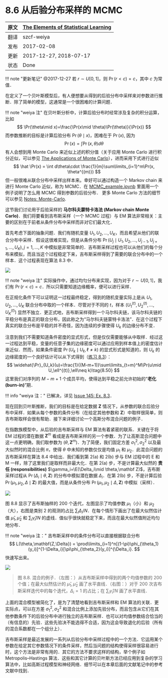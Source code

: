 # 8.6 从后验分布采样的 MCMC

| 原文   | [The Elements of Statistical Learning](https://esl.hohoweiya.xyz/book/The%20Elements%20of%20Statistical%20Learning.pdf#page=298) |
| ---- | ---------------------------------------- |
| 翻译   | szcf-weiya                               |
| 发布 | 2017-02-08 |
|更新|2017-12-27, 2018-07-17|
|状态|Done|

!!! note "更新笔记"
    @2017-12-27 若 $r\sim U[0,1]$，则 $\Pr(r < c)=c$，其中 $c$ 为常值．

在定义了一个贝叶斯模型后，有人便想要从得到的后验分布中采样来对参数进行推断．除了简单的模型，这通常是一个很困难的计算问题．

!!! note "weiya 注"
    在贝叶斯分析中，计算后验分布时经常涉及复杂的积分运算，比如
    $$
    \Pr(\theta\mid x)=\frac{\Pr(x\mid \theta)\Pr(\theta)}{\Pr(x)}
    $$
    而参数推断的目标是计算后验分布 $\Pr(\theta\mid x)$，困难在于 $\Pr(x)$, 因为
    $$
    \Pr(x) = \int \Pr(x, \theta)d\theta
    $$
    有人会想到用 Monte Carlo 来近似上述的积分值（关于应用 Monte Carlo 进行积分近似，可以参见 [The Applications of Monte Carlo](https://stats.hohoweiya.xyz//montecarlo/2017/09/07/The-Need-of-Monte-Carlo/)），进而采用下式进行近似
    $$
    \hat \Pr(x) = \int d\theta\cdot \frac{1}{m}\sum\limits_{i=1}^m\Pr(x, \theta^{(m)})
    $$
    但一般很难从联合分布中采样出样本来。幸好可以通过构造一个 Markov chain 来进行 Monte Carlo 近似，称为 MCMC．在 [MCMC_example.ipynb](http://nbviewer.jupyter.org/github/szcf-weiya/MonteCarlo/blob/master/MCMC/MCMC_example.ipynb) 里面用一个例子说明了怎么用 MCMC 得到参数的后验分布．
    更多 Monte Carlo 方法的细节可以参见 [Notes: Monte-Carlo](https://mc.hohoweiya.xyz/).


这节我们讨论用于后验采样的 **马尔科夫蒙特卡洛法 (Markov chain Monte Carlo)**．我们将要看到吉布斯采样（一个 MCMC 过程）与 EM 算法非常相关：主要的区别在于前者从条件分布中采样而非对它们最大化．

首先考虑下面的抽象问题．我们有随机变量 $U_1,U_2,\ldots,U_K$，而且希望从他们的联合分布中采样．假设这很难实现，但是从条件分布 $\Pr(U_j\mid U_1,U_2,\ldots,U_{j-1},U_{j+1},\ldots,U_K),j=1,\ldots,K$ 中模拟是非常简单的．吉布斯采样过程也可以从他们的每个分布来模拟，而且当这个过程稳定下来，吉布斯采样得到了需要的联合分布中的一个样本．这个过程表现在算法 8.3 中．

![](../img/08/alg8.3.png)

!!! note "weiya 注"
    实际操作中，通过均匀分布来实现，因为对于 $r\sim U[0,1]$，我们有 $\Pr(r < c)=c$．所以只需要知道边缘概率，便可以进行采样．

在正规化条件下可以证明这一过程最终稳定，得到的随机变量实际上是从 $U_1,U_2,\ldots,U_K$ 联合分布中取的一个样本．尽管对于不同的 $t$，样本 $(U_1^{(t)},U_2^{(t)},\ldots,U_K^{(t)})$ 显然不独立．更正式地，吉布斯采样得到一个马尔科夫链，该马尔科夫链的平稳分布是真正的联合分布，因此称之为“马尔科夫链蒙特卡洛法”．在这个过程下真实的联合分布是平稳的并不奇怪，因为连续的步骤使得 $U_k$ 的边缘分布不变．

注意到我们不需要知道条件密度的显式形式，但是仅仅需要能够从中取样．经过这一过程达到平稳，变量的任意子集的边缘密度可以通过应用到样本值上的密度估计来近似．然而，如果条件密度 $\Pr(U_k\mid U_\ell,\ell\neq k)$ 的显式形式是知道的，则 $U_k$ 的边缘密度的一个良好估计可以从下式得到（[练习 8.3](https://github.com/szcf-weiya/ESL-CN/issues/145)）：
$$
\widehat{\Pr}_{U_k}(u)=\frac{1}{(M-m+1)}\sum\limits_{t=m}^M\Pr(u\mid U_\ell^{(t)},\ell\neq k)\tag{8.50}
$$
这里我们对序列的 $M-m+1$ 个成员平均，使得达到平稳之前允许初始的“**老化 (burn-in)**”期．

!!! info "weiya 注："
    已解决，详见 [Issue 145: Ex. 8.3](https://github.com/szcf-weiya/ESL-CN/issues/145)．

现在回到贝叶斯推断，我们的目标是在给定数据 $\mathbf Z$ 情况下，从参数的联合后验分布中采样．如果从每个参数的条件分布（在给定其他参数和 $\mathbf Z$）中取样很简单，则吉布斯取样会很有帮助．接下来详细讨论一个高斯分布混合问题的例子．

在指数族模型中，从后验的吉布斯采样与 EM 算法有着紧密的联系．关键在于将 EM 过程的潜在数据 $\mathbf Z^m$ 看成是吉布斯采样的另一个参数．为了让高斯混合问题中这一点更明确，我们取参数为 $(\theta,\mathbf Z^m)$．为了简便，我们固定方差 $\sigma_1^2,\sigma^2_2$ 以及最大似然时的混合比例 $\pi$，使得 $\theta$ 中未知的参数仅仅是均值 $\mu_1$ 和 $\mu_2$．此混合问题的吉布斯采样在算法 8.4 中给出．我们看到第 2(a) 和 2(b) 步与 EM 过程中的 E 和 M 一样，除了这里我们是取样而非最大化．在第 2(a) 步，不是计算最大似然的 **责任 (responsibilities)** $\gamma_i=\E(\Delta_i\mid \theta,\mathbf Z)$，吉布斯采样过程从 $\Pr(\Delta_i\mid \theta,\mathbf Z)$ 的分布中模拟潜在数据 $\Delta_i$．在第 2(b) 步，不是计算后验  $\Pr(\mu_1,\mu_2,\Delta\mid \mathbf Z)$ 的最大值，而是从条件分布 $\Pr(\mu_1,\mu_2\mid \Delta,\mathbf Z)$ 中模拟（采样）．

![](../img/08/alg8.4.png)

图 8.8 显示了吉布斯抽样的 200 个迭代，左图显示了均值参数 $\mu_1$（小）和 $\mu_2$（大），右图是类别 2 的观测的占比 $\sum_i\Delta_i/N$．在每个情形下画出了在最大似然估计值 $\hat\mu_1,\hat\mu_2$ 和 $\sum_i\hat\gamma_i/N$ 的虚线．值似乎很快就稳定下来，而且在最大似然值附近均匀地分布．

!!! note "weiya 注："
    吉布斯采样中的条件分布可以直接根据联合分布
    $$
	L(\theta,\mathbf{Z,\Delta}) = \prod\limits_{i=1}^n[(1-\pi)\phi_{\theta_1}(y_i)]^{1-\Delta_i}[\pi\phi_{\theta_2}(y_i)]^{\Delta_i}.
	$$
    快速写出来。

![](../img/08/fig8.8.png)

> 图 8.8. 混合的例子．（左图：）从吉布斯采样中得到的两个均值参数的 200 个值；在最大似然估计的 $\hat\mu_1,\hat\mu_2$ 画了水平直线．（右图：）对于 200 次吉布斯采样迭代中的每个迭代，$\Delta_i=1$ 的占比；在 $\sum_i\hat\gamma_i/N$ 画了水平直线．

上面的混合模型被简化了，是为了清楚地看到吉布斯采样和 EM 算法的关联．更实际点，可以在方差 $\sigma^2_1,\sigma^2_2$ 和混合比例上添加先验分布，而且包含从它们在其他参数条件下的后验分布中进行独立的吉布斯采样．也可以对均值参数结合恰当的（有信息的）先验．这些先验决不能选得不合适，因为这会导致退化的后验（所有的混合系数都在一个组分上）．

吉布斯采样是最近发展的一系列从后验分布中采样过程中的一个方法．它运用某个参数在给定其它参数情况下的条件采样，然后当问题的结构使得采样很容易进行时，这个方法是非常有用的．其它的方法不要求这样的结构，举个例子如 Metropolis–Hastings 算法．这些和其它计算的贝叶斯方法已经应用到复杂的学习算法中，比如高斯过程模型和神经网络．细节可以在本章后面的文献笔记中的参考文献中找到．
